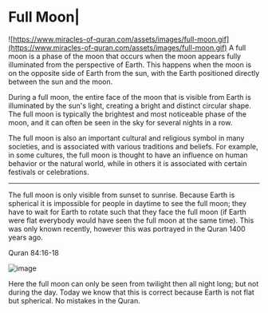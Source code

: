 # Full Moon|
![https://www.miracles-of-quran.com/assets/images/full-moon.gif](https://www.miracles-of-quran.com/assets/images/full-moon.gif)
A full moon is a phase of the moon that occurs when the moon appears fully illuminated from the perspective of Earth. This happens when the moon is on the opposite side of Earth from the sun, with the Earth positioned directly between the sun and the moon.

During a full moon, the entire face of the moon that is visible from Earth is illuminated by the sun's light, creating a bright and distinct circular shape. The full moon is typically the brightest and most noticeable phase of the moon, and it can often be seen in the sky for several nights in a row.

The full moon is also an important cultural and religious symbol in many societies, and is associated with various traditions and beliefs. For example, in some cultures, the full moon is thought to have an influence on human behavior or the natural world, while in others it is associated with certain festivals or celebrations.

_________________________

The full moon is only visible from sunset to sunrise. Because Earth is spherical it is impossible for people in daytime to see the full moon; they have to wait for Earth to rotate such that they face the full moon (if Earth were flat everybody would have seen the full moon at the same time). This was only known recently, however this was portrayed in the Quran 1400 years ago.



Quran 84:16-18

![image](https://user-images.githubusercontent.com/31664438/226105984-da74c707-2ed8-46fb-9e25-c9560959b245.png)


Here the full moon can only be seen from twilight then all night long; but not during the day. Today we know that this is correct because Earth is not flat but spherical. No mistakes in the Quran.
